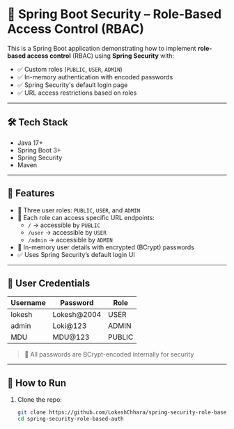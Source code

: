 # 🔐 Spring Boot Security – Role-Based Access Control (RBAC)

This is a Spring Boot application demonstrating how to implement **role-based access control** (RBAC) using **Spring Security** with:

- ✅ Custom roles (`PUBLIC`, `USER`, `ADMIN`)
- ✅ In-memory authentication with encoded passwords
- ✅ Spring Security's default login page
- ✅ URL access restrictions based on roles

---

## 🛠️ Tech Stack

- Java 17+
- Spring Boot 3+
- Spring Security
- Maven

---

## 📂 Features

- 👥 Three user roles: `PUBLIC`, `USER`, and `ADMIN`
- 🔐 Each role can access specific URL endpoints:
  - `/` → accessible by `PUBLIC`
  - `/user` → accessible by `USER`
  - `/admin` → accessible by `ADMIN`
- 🧾 In-memory user details with encrypted (BCrypt) passwords
- ✅ Uses Spring Security’s default login UI

---

## 🔐 User Credentials

| Username | Password     | Role    |
|----------|--------------|---------|
| lokesh   | Lokesh@2004  | USER    |
| admin    | Loki@123     | ADMIN   |
| MDU      | MDU@123      | PUBLIC  |

> 📌 All passwords are BCrypt-encoded internally for security

---

## 🚀 How to Run

1. Clone the repo:
   ```bash
   git clone https://github.com/LokeshChhara/spring-security-role-based-auth.git
   cd spring-security-role-based-auth
